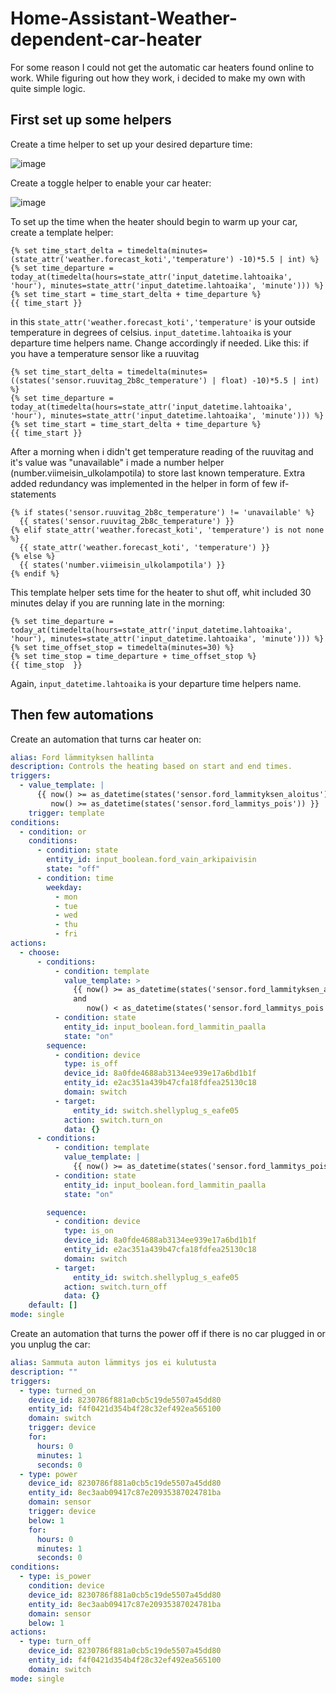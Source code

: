 # Home-Assistant-Weather-dependent-car-heater
For some reason I could not get the automatic car heaters found online to work. While figuring out how they work, i decided to make my own with quite simple logic.

## First set up some helpers
Create a time helper to set up your desired departure time:

![image](https://github.com/user-attachments/assets/e39b9b19-3c52-45ae-ba27-85657e6dd6fa)

Create a toggle helper to enable your car heater:

![image](https://github.com/user-attachments/assets/60ecf4d4-5038-47cd-b4bb-c0a9da18997d)


To set up the time when the heater should begin to warm up your car, create a template helper:
```jinja2
{% set time_start_delta = timedelta(minutes=(state_attr('weather.forecast_koti','temperature') -10)*5.5 | int) %}
{% set time_departure = today_at(timedelta(hours=state_attr('input_datetime.lahtoaika', 'hour'), minutes=state_attr('input_datetime.lahtoaika', 'minute'))) %}
{% set time_start = time_start_delta + time_departure %}
{{ time_start }}
```
in this `state_attr('weather.forecast_koti','temperature'` is your outside temperature in degrees of celsius.
`input_datetime.lahtoaika` is your departure time helpers name.
Change accordingly if needed.
Like this: if you have a temperature sensor like a ruuvitag
```jinja2
{% set time_start_delta = timedelta(minutes=((states('sensor.ruuvitag_2b8c_temperature') | float) -10)*5.5 | int) %}
{% set time_departure = today_at(timedelta(hours=state_attr('input_datetime.lahtoaika', 'hour'), minutes=state_attr('input_datetime.lahtoaika', 'minute'))) %}
{% set time_start = time_start_delta + time_departure %}
{{ time_start }}
```
After a morning when i didn't get temperature reading of the ruuvitag and it's value was "unavailable" i made a number helper (number.viimeisin_ulkolampotila) to store last known temperature. Extra added redundancy was implemented in the helper in form of few if-statements
```jinja2
{% if states('sensor.ruuvitag_2b8c_temperature') != 'unavailable' %}
  {{ states('sensor.ruuvitag_2b8c_temperature') }}
{% elif state_attr('weather.forecast_koti', 'temperature') is not none %}
  {{ state_attr('weather.forecast_koti', 'temperature') }}
{% else %}
  {{ states('number.viimeisin_ulkolampotila') }}
{% endif %}
```
This template helper sets time for the heater to shut off, whit included 30 minutes delay if you are running late in the morning:
```jinja2
{% set time_departure = today_at(timedelta(hours=state_attr('input_datetime.lahtoaika', 'hour'), minutes=state_attr('input_datetime.lahtoaika', 'minute'))) %}
{% set time_offset_stop = timedelta(minutes=30) %}
{% set time_stop = time_departure + time_offset_stop %}
{{ time_stop  }}
```
Again, `input_datetime.lahtoaika` is your departure time helpers name.

## Then few automations

Create an automation that turns car heater on:
```yaml
alias: Ford lämmityksen hallinta
description: Controls the heating based on start and end times.
triggers:
  - value_template: |
      {{ now() >= as_datetime(states('sensor.ford_lammityksen_aloitus')) or
         now() >= as_datetime(states('sensor.ford_lammitys_pois')) }}
    trigger: template
conditions:
  - condition: or
    conditions:
      - condition: state
        entity_id: input_boolean.ford_vain_arkipaivisin
        state: "off"
      - condition: time
        weekday:
          - mon
          - tue
          - wed
          - thu
          - fri
actions:
  - choose:
      - conditions:
          - condition: template
            value_template: >
              {{ now() >= as_datetime(states('sensor.ford_lammityksen_aloitus'))
              and
                 now() < as_datetime(states('sensor.ford_lammitys_pois')) }}
          - condition: state
            entity_id: input_boolean.ford_lammitin_paalla
            state: "on"
        sequence:
          - condition: device
            type: is_off
            device_id: 8a0fde4688ab3134ee939e17a6bd1b1f
            entity_id: e2ac351a439b47cfa18fdfea25130c18
            domain: switch
          - target:
              entity_id: switch.shellyplug_s_eafe05
            action: switch.turn_on
            data: {}
      - conditions:
          - condition: template
            value_template: |
              {{ now() >= as_datetime(states('sensor.ford_lammitys_pois')) }}
          - condition: state
            entity_id: input_boolean.ford_lammitin_paalla
            state: "on"

        sequence:
          - condition: device
            type: is_on
            device_id: 8a0fde4688ab3134ee939e17a6bd1b1f
            entity_id: e2ac351a439b47cfa18fdfea25130c18
            domain: switch
          - target:
              entity_id: switch.shellyplug_s_eafe05
            action: switch.turn_off
            data: {}
    default: []
mode: single

```

Create an automation that turns the power off if there is no car plugged in or you unplug the car:
```yaml
alias: Sammuta auton lämmitys jos ei kulutusta
description: ""
triggers:
  - type: turned_on
    device_id: 8230786f881a0cb5c19de5507a45dd80
    entity_id: f4f0421d354b4f28c32ef492ea565100
    domain: switch
    trigger: device
    for:
      hours: 0
      minutes: 1
      seconds: 0
  - type: power
    device_id: 8230786f881a0cb5c19de5507a45dd80
    entity_id: 8ec3aab09417c87e20935387024781ba
    domain: sensor
    trigger: device
    below: 1
    for:
      hours: 0
      minutes: 1
      seconds: 0
conditions:
  - type: is_power
    condition: device
    device_id: 8230786f881a0cb5c19de5507a45dd80
    entity_id: 8ec3aab09417c87e20935387024781ba
    domain: sensor
    below: 1
actions:
  - type: turn_off
    device_id: 8230786f881a0cb5c19de5507a45dd80
    entity_id: f4f0421d354b4f28c32ef492ea565100
    domain: switch
mode: single
```
